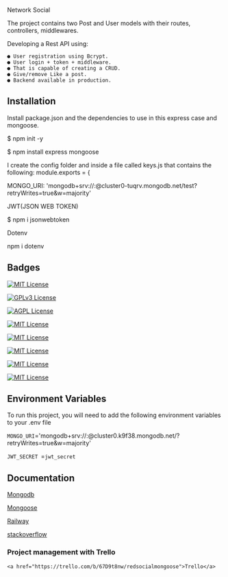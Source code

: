 

Network Social

The project contains two Post and User models with their routes, controllers, middlewares.

Developing a Rest API using:

    ● User registration using Bcrypt.
    ● User login + token + middleware.
    ● That is capable of creating a CRUD.
    ● Give/remove Like a post.
    ● Backend available in production.


## Installation

Install  package.json and the dependencies to use in this express case and mongoose.

$ npm init -y

$ npm install express mongoose

I create the config folder and inside a file called keys.js that contains the following:
    module.exports = {

MONGO_URI: 'mongodb+srv://<name>:<password>@cluster0-tuqrv.mongodb.net/test?retryWrites=true&w=majority'

JWT(JSON WEB TOKEN)

$ npm i jsonwebtoken

Dotenv

npm i dotenv

## Badges


[![MIT License](https://img.shields.io/badge/License-EXPRESS:JS-green.svg)](https://choosealicense.com/licenses/mit/)

[![GPLv3 License](https://img.shields.io/badge/License-npm-important.svg)](https://opensource.org/licenses/)

[![AGPL License](https://img.shields.io/badge/License-Mongoose-yellowgreen.svg)](http://www.gnu.org/licenses/agpl-3.0)

[![MIT License](https://img.shields.io/badge/License-Nodemon-blue.svg)](https://choosealicense.com/licenses/mit/)

[![MIT License](https://img.shields.io/badge/License-JWT-orange.svg)](https://choosealicense.com/licenses/mit/)

[![MIT License](https://img.shields.io/badge/License-Nodemon-blue.svg)](https://choosealicense.com/licenses/mit/)

[![MIT License](https://img.shields.io/badge/License-Dotenv-blueviolet.svg)](https://choosealicense.com/licenses/mit/)

[![MIT License](https://img.shields.io/badge/License-Railway-critical.svg)](https://choosealicense.com/licenses/mit/)







## Environment Variables

To run this project, you will need to add the following environment variables to your .env file

`MONGO_URI`='mongodb+srv://<user>:<password>@cluster0.k9f38.mongodb.net/?retryWrites=true&w=majority'

`JWT_SECRET `=`jwt_secret`


## Documentation

[Mongodb](https://www.mongodb.com/atlas/database)

[Mongoose](https://mongoosejs.com/docs/queries.html)

[Railway](https://railway.app/)

[stackoverflow](https://stackoverflow.com/)


### Project management with Trello
    <a href="https://trello.com/b/67D9t8nw/redsocialmongoose">Trello</a>





